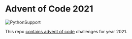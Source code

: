 # Advent of Code 2021

![PythonSupport](https://img.shields.io/static/v1?label=python&message=3.11&color=blue?style=flat-square&logo=python)

This repo [contains advent of code](https://adventofcode.com/2021/) challenges for year 2021.
